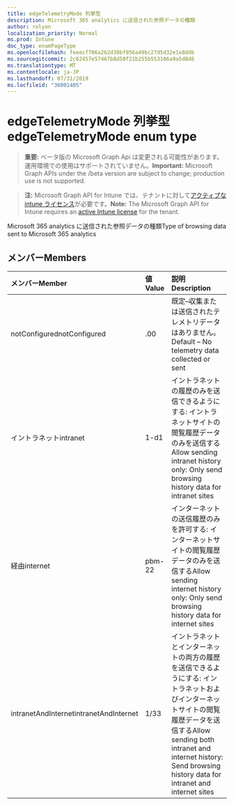 ```yaml
---
title: edgeTelemetryMode 列挙型
description: Microsoft 365 analytics に送信された参照データの種類
author: rolyon
localization_priority: Normal
ms.prod: Intune
doc_type: enumPageType
ms.openlocfilehash: feeecf706a262d38bf956a49bc27d5d32e1e8ddb
ms.sourcegitcommit: 2c62457e57467b8d50f21b255b553106a9a5d8d6
ms.translationtype: MT
ms.contentlocale: ja-JP
ms.lasthandoff: 07/31/2019
ms.locfileid: "36001405"
---
```

# <a name="edgetelemetrymode-enum-type"></a><span data-ttu-id="54179-103">edgeTelemetryMode 列挙型</span><span class="sxs-lookup"><span data-stu-id="54179-103">edgeTelemetryMode enum type</span></span>

> <span data-ttu-id="54179-104">**重要:** ベータ版の Microsoft Graph Api は変更される可能性があります。運用環境での使用はサポートされていません。</span><span class="sxs-lookup"><span data-stu-id="54179-104">**Important:** Microsoft Graph APIs under the /beta version are subject to change; production use is not supported.</span></span>

> <span data-ttu-id="54179-105">**注:** Microsoft Graph API for Intune では、テナントに対して[アクティブな intune ライセンス](https://go.microsoft.com/fwlink/?linkid=839381)が必要です。</span><span class="sxs-lookup"><span data-stu-id="54179-105">**Note:** The Microsoft Graph API for Intune requires an [active Intune license](https://go.microsoft.com/fwlink/?linkid=839381) for the tenant.</span></span>

<span data-ttu-id="54179-106">Microsoft 365 analytics に送信された参照データの種類</span><span class="sxs-lookup"><span data-stu-id="54179-106">Type of browsing data sent to Microsoft 365 analytics</span></span>

## <a name="members"></a><span data-ttu-id="54179-107">メンバー</span><span class="sxs-lookup"><span data-stu-id="54179-107">Members</span></span>
|<span data-ttu-id="54179-108">メンバー</span><span class="sxs-lookup"><span data-stu-id="54179-108">Member</span></span>|<span data-ttu-id="54179-109">値</span><span class="sxs-lookup"><span data-stu-id="54179-109">Value</span></span>|<span data-ttu-id="54179-110">説明</span><span class="sxs-lookup"><span data-stu-id="54179-110">Description</span></span>|
|:---|:---|:---|
|<span data-ttu-id="54179-111">notConfigured</span><span class="sxs-lookup"><span data-stu-id="54179-111">notConfigured</span></span>|<span data-ttu-id="54179-112">.0</span><span class="sxs-lookup"><span data-stu-id="54179-112">0</span></span>|<span data-ttu-id="54179-113">既定–収集または送信されたテレメトリデータはありません。</span><span class="sxs-lookup"><span data-stu-id="54179-113">Default – No telemetry data collected or sent</span></span>|
|<span data-ttu-id="54179-114">イントラネット</span><span class="sxs-lookup"><span data-stu-id="54179-114">intranet</span></span>|<span data-ttu-id="54179-115">1-d</span><span class="sxs-lookup"><span data-stu-id="54179-115">1</span></span>|<span data-ttu-id="54179-116">イントラネットの履歴のみを送信できるようにする: イントラネットサイトの閲覧履歴データのみを送信する</span><span class="sxs-lookup"><span data-stu-id="54179-116">Allow sending intranet history only: Only send browsing history data for intranet sites</span></span>|
|<span data-ttu-id="54179-117">経由</span><span class="sxs-lookup"><span data-stu-id="54179-117">internet</span></span>|<span data-ttu-id="54179-118">pbm-2</span><span class="sxs-lookup"><span data-stu-id="54179-118">2</span></span>|<span data-ttu-id="54179-119">インターネットの送信履歴のみを許可する: インターネットサイトの閲覧履歴データのみを送信する</span><span class="sxs-lookup"><span data-stu-id="54179-119">Allow sending internet history only: Only send browsing history data for internet sites</span></span>|
|<span data-ttu-id="54179-120">intranetAndInternet</span><span class="sxs-lookup"><span data-stu-id="54179-120">intranetAndInternet</span></span>|<span data-ttu-id="54179-121">1/3</span><span class="sxs-lookup"><span data-stu-id="54179-121">3</span></span>|<span data-ttu-id="54179-122">イントラネットとインターネットの両方の履歴を送信できるようにする: イントラネットおよびインターネットサイトの閲覧履歴データを送信する</span><span class="sxs-lookup"><span data-stu-id="54179-122">Allow sending both intranet and internet history: Send browsing history data for intranet and internet sites</span></span>|





